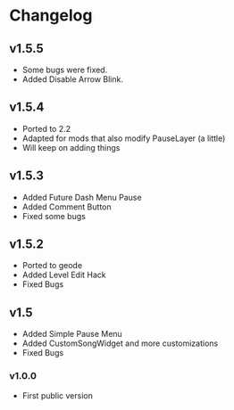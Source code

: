 # Changelog

## v1.5.5
* Some bugs were fixed.
* Added Disable Arrow Blink.

## v1.5.4
* Ported to 2.2
* Adapted for mods that also modify PauseLayer (a little)
* Will keep on adding things 

## v1.5.3
* Added Future Dash Menu Pause
* Added Comment Button
* Fixed some bugs

## v1.5.2
* Ported to geode
* Added Level Edit Hack
* Fixed Bugs

## v1.5
* Added Simple Pause Menu
* Added CustomSongWidget and more customizations
* Fixed Bugs

### v1.0.0
* First public version